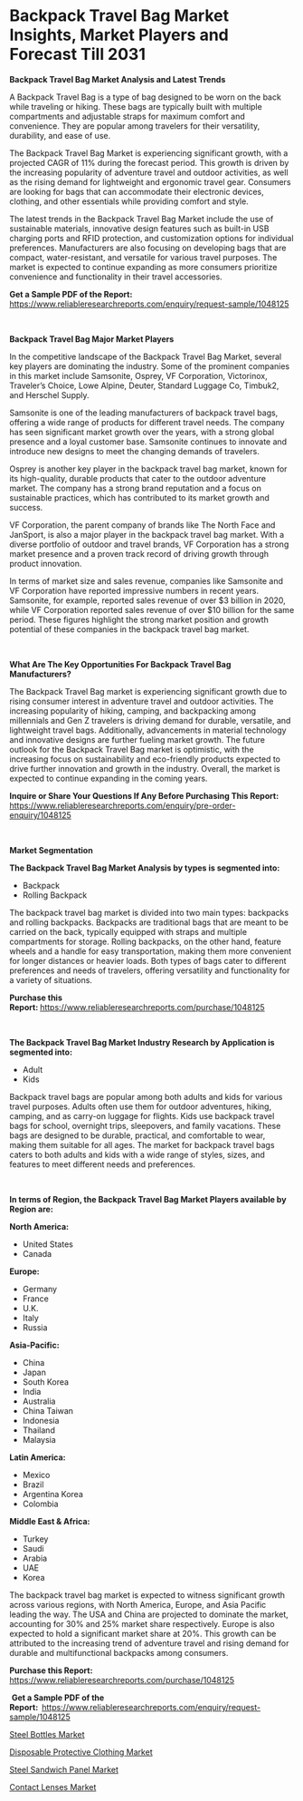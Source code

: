 <p><h1>Backpack Travel Bag Market Insights, Market Players and Forecast Till 2031</h1></p><p><strong>Backpack Travel Bag Market Analysis and Latest Trends</strong></p>
<p><p>A Backpack Travel Bag is a type of bag designed to be worn on the back while traveling or hiking. These bags are typically built with multiple compartments and adjustable straps for maximum comfort and convenience. They are popular among travelers for their versatility, durability, and ease of use.</p><p>The Backpack Travel Bag Market is experiencing significant growth, with a projected CAGR of 11% during the forecast period. This growth is driven by the increasing popularity of adventure travel and outdoor activities, as well as the rising demand for lightweight and ergonomic travel gear. Consumers are looking for bags that can accommodate their electronic devices, clothing, and other essentials while providing comfort and style.</p><p>The latest trends in the Backpack Travel Bag Market include the use of sustainable materials, innovative design features such as built-in USB charging ports and RFID protection, and customization options for individual preferences. Manufacturers are also focusing on developing bags that are compact, water-resistant, and versatile for various travel purposes. The market is expected to continue expanding as more consumers prioritize convenience and functionality in their travel accessories.</p></p>
<p><strong>Get a Sample PDF of the Report:&nbsp;</strong> <a href="https://www.reliableresearchreports.com/enquiry/request-sample/1048125">https://www.reliableresearchreports.com/enquiry/request-sample/1048125</a></p>
<p>&nbsp;</p>
<p><strong>Backpack Travel Bag Major Market Players</strong></p>
<p><p>In the competitive landscape of the Backpack Travel Bag Market, several key players are dominating the industry. Some of the prominent companies in this market include Samsonite, Osprey, VF Corporation, Victorinox, Traveler’s Choice, Lowe Alpine, Deuter, Standard Luggage Co, Timbuk2, and Herschel Supply.</p><p>Samsonite is one of the leading manufacturers of backpack travel bags, offering a wide range of products for different travel needs. The company has seen significant market growth over the years, with a strong global presence and a loyal customer base. Samsonite continues to innovate and introduce new designs to meet the changing demands of travelers.</p><p>Osprey is another key player in the backpack travel bag market, known for its high-quality, durable products that cater to the outdoor adventure market. The company has a strong brand reputation and a focus on sustainable practices, which has contributed to its market growth and success.</p><p>VF Corporation, the parent company of brands like The North Face and JanSport, is also a major player in the backpack travel bag market. With a diverse portfolio of outdoor and travel brands, VF Corporation has a strong market presence and a proven track record of driving growth through product innovation.</p><p>In terms of market size and sales revenue, companies like Samsonite and VF Corporation have reported impressive numbers in recent years. Samsonite, for example, reported sales revenue of over $3 billion in 2020, while VF Corporation reported sales revenue of over $10 billion for the same period. These figures highlight the strong market position and growth potential of these companies in the backpack travel bag market.</p></p>
<p>&nbsp;</p>
<p><strong>What Are The Key Opportunities For Backpack Travel Bag Manufacturers?</strong></p>
<p><p>The Backpack Travel Bag market is experiencing significant growth due to rising consumer interest in adventure travel and outdoor activities. The increasing popularity of hiking, camping, and backpacking among millennials and Gen Z travelers is driving demand for durable, versatile, and lightweight travel bags. Additionally, advancements in material technology and innovative designs are further fueling market growth. The future outlook for the Backpack Travel Bag market is optimistic, with the increasing focus on sustainability and eco-friendly products expected to drive further innovation and growth in the industry. Overall, the market is expected to continue expanding in the coming years.</p></p>
<p><strong>Inquire or Share Your Questions If Any Before Purchasing This Report:</strong> <a href="https://www.reliableresearchreports.com/enquiry/pre-order-enquiry/1048125">https://www.reliableresearchreports.com/enquiry/pre-order-enquiry/1048125</a></p>
<p>&nbsp;</p>
<p><strong>Market Segmentation</strong></p>
<p><strong>The Backpack Travel Bag Market Analysis by types is segmented into:</strong></p>
<p><ul><li>Backpack</li><li>Rolling Backpack</li></ul></p>
<p><p>The backpack travel bag market is divided into two main types: backpacks and rolling backpacks. Backpacks are traditional bags that are meant to be carried on the back, typically equipped with straps and multiple compartments for storage. Rolling backpacks, on the other hand, feature wheels and a handle for easy transportation, making them more convenient for longer distances or heavier loads. Both types of bags cater to different preferences and needs of travelers, offering versatility and functionality for a variety of situations.</p></p>
<p><strong>Purchase this Report:&nbsp;</strong><a href="https://www.reliableresearchreports.com/purchase/1048125">https://www.reliableresearchreports.com/purchase/1048125</a></p>
<p>&nbsp;</p>
<p><strong>The Backpack Travel Bag Market Industry Research by Application is segmented into:</strong></p>
<p><ul><li>Adult</li><li>Kids</li></ul></p>
<p><p>Backpack travel bags are popular among both adults and kids for various travel purposes. Adults often use them for outdoor adventures, hiking, camping, and as carry-on luggage for flights. Kids use backpack travel bags for school, overnight trips, sleepovers, and family vacations. These bags are designed to be durable, practical, and comfortable to wear, making them suitable for all ages. The market for backpack travel bags caters to both adults and kids with a wide range of styles, sizes, and features to meet different needs and preferences.</p></p>
<p>&nbsp;</p>
<p><strong>In terms of Region, the Backpack Travel Bag Market Players available by Region are:</strong></p>
<p>
    <p> <strong> North America: </strong>
        <ul>
            <li>United States</li>
            <li>Canada</li>
        </ul>
        </p> 
    <p> <strong> Europe: </strong>
        <ul>
            <li>Germany</li>
            <li>France</li>
            <li>U.K.</li>
            <li>Italy</li>
            <li>Russia</li>
        </ul>
        </p> 
    <p> <strong> Asia-Pacific: </strong>
        <ul>
            <li>China</li>
            <li>Japan</li>
            <li>South Korea</li>
            <li>India</li>
            <li>Australia</li>
            <li>China Taiwan</li>
            <li>Indonesia</li>
            <li>Thailand</li>
            <li>Malaysia</li>
        </ul>
        </p> 
    <p> <strong> Latin America: </strong>
        <ul>
            <li>Mexico</li>
            <li>Brazil</li>
            <li>Argentina Korea</li>
            <li>Colombia</li>
        </ul>
        </p> 
    <p> <strong> Middle East & Africa: </strong>
        <ul>
            <li>Turkey</li>
            <li>Saudi</li>
            <li>Arabia</li>
            <li>UAE</li>
            <li>Korea</li>
        </ul>
    </p>
    </p>
<p><p>The backpack travel bag market is expected to witness significant growth across various regions, with North America, Europe, and Asia Pacific leading the way. The USA and China are projected to dominate the market, accounting for 30% and 25% market share respectively. Europe is also expected to hold a significant market share at 20%. This growth can be attributed to the increasing trend of adventure travel and rising demand for durable and multifunctional backpacks among consumers.</p></p>
<p><strong>Purchase this Report: </strong><a href="https://www.reliableresearchreports.com/purchase/1048125">https://www.reliableresearchreports.com/purchase/1048125</a></p>
<p>&nbsp;<strong>Get a Sample PDF of the Report:&nbsp;&nbsp;</strong><a href="https://www.reliableresearchreports.com/enquiry/request-sample/1048125">https://www.reliableresearchreports.com/enquiry/request-sample/1048125</a></p>
<p><strong></strong></p>
<p><p><a href="https://issuu.com/reportprime-2/docs/steel-bottles-market-size-2030.pptx">Steel Bottles Market</a></p><p><a href="https://github.com/kosella/Market-Research-Report-List-2/blob/main/disposable-protective-clothing-market.md">Disposable Protective Clothing Market</a></p><p><a href="https://issuu.com/reportprime-2/docs/steel-sandwich-panel-market-size-2030.pptx">Steel Sandwich Panel Market</a></p><p><a href="https://github.com/nathandecarvalho/Market-Research-Report-List-2/blob/main/contact-lenses-market.md">Contact Lenses Market</a></p></p>
